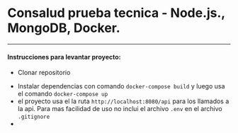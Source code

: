# Consalud prueba tecnica - Node.js., MongoDB, Docker.

---

#### Instrucciones para levantar proyecto:

-  Clonar repositorio
<!-- -  Instalar dependencias con `npm install`, si no usas yarn usar `yarn install` (recuerda borrar el respectivo archivo `package-lock.json`) -->
-  Instalar dependencias con comando `docker-compose build` y luego usa el comando `docker-compose up`
-  el proyecto usa el la ruta `http://localhost:8080/api` para los llamados a la api. Para mas facilidad de uso no inclui el archivo `.env` en el archivo `.gitignore`
- 
